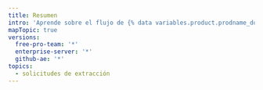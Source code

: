 ```yaml
---
title: Resumen
intro: 'Aprende sobre el flujo de {% data variables.product.prodname_dotcom %} y las formas diferentes para debatir y colaborar en tus proyectos.'
mapTopic: true
versions:
  free-pro-team: '*'
  enterprise-server: '*'
  github-ae: '*'
topics:
  - solicitudes de extracción
---
```


